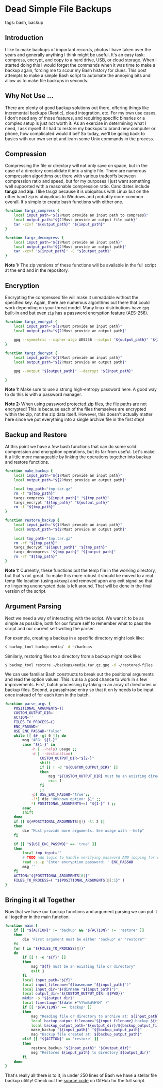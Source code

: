 # Dead Simple File Backups
tags: bash, backup

## Introduction

I like to make backups of important records, photos I have taken over the years and generally anything I think might be useful. It's an easy task: compress, encrypt, and copy to a hard drive, USB, or cloud storage. When I started doing this I would forget the commands when it was time to make a backup again, forcing me to scour my Bash history for clues. This post attempts to make a simple Bash script to automate the annoying bits and allow us to make file backups in seconds.

## Why Not Use ...

There are plenty of good backup solutions out there, offering things like incremental backups (Restic), cloud integration, etc. For my own use cases, I don't need any of those features, and requiring specific binaries or a complex setup is just not worth it. As an exercise in determining what I need, I ask myself if I had to restore my backups to brand new computer or phone, how complicated would it be? So today, we'll be going back to basics with our own script and learn some Unix commands in the process.

## Compression

Compressing the file or directory will not only save on space, but in the case of a directory consolidate it into a single file. There are numerous compression algorithms out there with various tradeoffs between compression ratio and speed, but for my purposes I just want something well supported with a reasonable compression ratio. Candidates include **tar.gz** and **zip**. I like tar.gz because it is ubiquitous with Linux but on the other hand zip is ubiquitous to Windows and probably more common overall. It's simple to create bash functions with either one.

```bash
function targz_compress {
	local input_path="${1?Must provide an input path to compress}"
	local output_path="${2?Must provide an output file path}"
	tar -czvf "${output_path}" "${input_path}"
}

function targz_decompress {
	local input_path="${1?Must provide an input path}"
	local output_path="${2?Must provide an output path}"
	tar -xzvf "${input_path}" -C "${output_path}"
}
```
**Note 1:** The zip versions of these functions will be available in the full script at the end and in the repository. 

## Encryption

Encrypting the compressed file will make it unreadable without the specified key. Again, there are numerous algorithms out there that could work depending on your threat model. Many linux distributions have `gpg` built-in and but even `zip` has a password encryption feature (AES-256).

```bash
function targz_encrypt {
	local input_path="${1?Must provide an input path}"
	local output_path="${2?Must provide an output path}"
	
	gpg --symmetric --cipher-algo AES256 --output "${output_path}" "${input_path}"
}

function targz_decrypt {
	local input_path="${1?Must provide an input path}"
	local output_path="${2?Must provide an output path}"

	gpg --output "${output_path}" --decrypt "${input_path}"
	
}
```

**Note 1:** Make sure to use a strong high-entropy password here. A good way to do this is with a password manager.

**Note 2:** When using password protected zip files, the file paths are not encrypted! This is because each of the files themselves are encrypted within the zip, not the zip data itself. However, this doesn't actually matter here since we put everything into a single archive file in the first step!


## Backup and Restore

At this point we have a few bash functions that can do some solid compression and encryption operations, but its far from useful. Let's make it a little more manageable by linking the operations together into backup and restore functions.

```bash
function make_backup {
	local input_path="${1?Must provide an input path}"
	local output_path="${2?Must provide an output path}"

	local tmp_path="tmp.tar.gz"
	rm -f "${tmp_path}"
	targz_compress "${input_path}" "${tmp_path}"
	targz_encrypt "${tmp_path}" "${output_path}"
	rm -f "${tmp_path}"
}

function restore_backup {
	local input_path="${1?Must provide an input path}"
	local output_path="${2?Must provide an output path}"
	
	local tmp_path="tmp.tar.gz"
	rm -rf "${tmp_path}"
	targz_decrypt "${input_path}" "${tmp_path}"
	targz_decompress "${tmp_path}" "${output_path}"
	rm -rf "${tmp_path}"
}

```
**Note 1:** Currently, these functions put the temp file in the working directory, but that's not great. To make this more robust it should be moved to a real temp file location (using `mktemp`) and removed upon any exit signal so that no lingering unencrypted data is left around. That will be done in the final version of the script.

## Argument Parsing

Next we need a way of interacting with the script. We want it to be as simple as possible, both for our future self to remember what to pass the script and our current self writing the parser.

For example, creating a backup in a specific directory might look like:
```bash
$ backup_tool backup media/ -d ~/backups
```

Similarly, restoring files to a directory from a backup might look like:
```bash
$ backup_tool restore ~/backups/media.tar.gz.gpg -d ~/restored-files
```

We can use familiar Bash constructs to break out the positional arguments and read the option values. This is also a good chance to work in s few improvements. First, batch processing by taking in an array of directories or backup files. Second, a passphrase entry so that it on ly needs to be input once instead of for each item in the batch.

```bash
function parse_args {
	POSITIONAL_ARGUMENTS=()
	CUSTOM_OUTPUT_DIR=''
	ACTION=''
	FILES_TO_PROCESS=()
	ENC_PASSWD=''
	USE_ENC_PASSWD='false'
	while [[ $# -gt 0 ]]; do
		msg "ARG: ${1-}"
	    case "${1-}" in
		    -h | --help) usage ;;
		   	-d | --destination)
		 		CUSTOM_OUTPUT_DIR="${2-}"
		    	shift
		    	if [[ ! -d "${CUSTOM_OUTPUT_DIR}" ]]
		    	then
					msg "${CUSTOM_OUTPUT_DIR} must be an existing directory"
					exit 1
		    	fi
		    	;;
	    	-p) USE_ENC_PASSWD='true';;
		    -?*) die "Unknown option: $1" ;;
		    *) POSITIONAL_ARGUMENTS+=( "${1-}" ) ;;
	    esac
	    shift
  	done
  	if [[ ${#POSITIONAL_ARGUMENTS[@]} -lt 2 ]]
  	then
		die "Must provide more arguments. See usage with --help"
  	fi

	if [[ "${USE_ENC_PASSWD}" == 'true' ]]
	then
  		local tmp_input=''
  		# TODO add logic to handle verifying password AND looping for non matching or empty input
  		read -s -p 'Enter encryption password: ' ENC_PASSWD
  		msg ''
	fi
  	ACTION="${POSITIONAL_ARGUMENTS[0]}"
	FILES_TO_PROCESS=( "${POSITIONAL_ARGUMENTS[@]:1}" )
}
```

## Bringing it all Together

Now that we have our backup functions and argument parsing we can put it all together in the main function. 

```bash
function main {
	if [[ "${ACTION}" != 'backup' && "${ACTION}" != 'restore' ]]
	then
		die 'First argument must be either "backup" or "restore"'
	fi
	for f in "${FILES_TO_PROCESS[@]}"
	do
		if [[ ! -e "${f}" ]]
		then
			msg "${f} must be an existing file or directory"
			exit 1
		fi
		local input_path="${f}"
		local input_filename="$(basename "${input_path}")"
		local input_dir="$(dirname "${input_path}")"
		local output_dir="${CUSTOM_OUTPUT_DIR:-${PWD}}"
		mkdir -p "${output_dir}"
		local timestamp="$(date +"%Y%m%d%H%M" )"
		if [[ "${ACTION}" == 'backup' ]]
		then
			msg "Reading file or directory to archive at: ${input_path}"
			local backup_output_filename="${input_filename}.backup_${timestamp}${BACKUP_EXTENSION}"
			local backup_output_path="${output_dir}/${backup_output_filename}"
			make_backup "${input_path}" "${backup_output_path}"
		   	msg "Backup file created at: ${backup_output_path}"
		elif [[ "${ACTION}" == 'restore' ]]
		then
			restore_backup "${input_path}" "${output_dir}"
			msg "Restored ${input_path} to directory ${output_dir}"
		fi
	done
}
```
That's really all there is to it, in under 250 lines of Bash we have a stellar file backup utility! Check out the [source code](https://github.com/dthigpen/backup) on GitHub for the full script.
